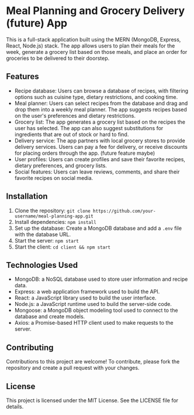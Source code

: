 Meal Planning and Grocery Delivery (future) App
======================================

This is a full-stack application built using the MERN (MongoDB, Express, React, Node.js) stack. The app allows users to plan their meals for the week, generate a grocery list based on those meals, and place an order for groceries to be delivered to their doorstep.

Features
--------

-   Recipe database: Users can browse a database of recipes, with filtering options such as cuisine type, dietary restrictions, and cooking time.
-   Meal planner: Users can select recipes from the database and drag and drop them into a weekly meal planner. The app suggests recipes based on the user's preferences and dietary restrictions.
-   Grocery list: The app generates a grocery list based on the recipes the user has selected. The app can also suggest substitutions for ingredients that are out of stock or hard to find.
-   Delivery service: The app partners with local grocery stores to provide delivery services. Users can pay a fee for delivery, or receive discounts for placing orders through the app. (future feature maybe)
-   User profiles: Users can create profiles and save their favorite recipes, dietary preferences, and grocery lists.
-   Social features: Users can leave reviews, comments, and share their favorite recipes on social media.

Installation
------------

1.  Clone the repository: `git clone https://github.com/your-username/meal-planning-app.git`
2.  Install dependencies: `npm install`
3.  Set up the database: Create a MongoDB database and add a `.env` file with the database URL.
4.  Start the server: `npm start`
5.  Start the client: `cd client && npm start`

Technologies Used
-----------------

-   MongoDB: a NoSQL database used to store user information and recipe data.
-   Express: a web application framework used to build the API.
-   React: a JavaScript library used to build the user interface.
-   Node.js: a JavaScript runtime used to build the server-side code.
-   Mongoose: a MongoDB object modeling tool used to connect to the database and create models.
-   Axios: a Promise-based HTTP client used to make requests to the server.

Contributing
------------

Contributions to this project are welcome! To contribute, please fork the repository and create a pull request with your changes.

License
-------

This project is licensed under the MIT License. See the LICENSE file for details.

